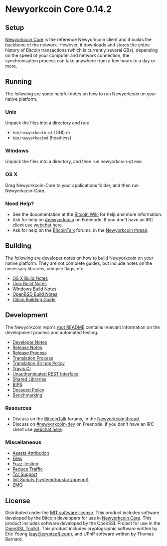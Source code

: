 Newyorkcoin Core 0.14.2
=====================

Setup
---------------------
[Newyorkcoin Core](http://newyorkcoin.com/) is the reference Newyorkcoin client and it builds the backbone of the network. However, it downloads and stores the entire history of Bitcoin transactions (which is currently several GBs); depending on the speed of your computer and network connection, the synchronization process can take anywhere from a few hours to a day or more.

Running
---------------------
The following are some helpful notes on how to run Newyorkcoin on your native platform.

### Unix

Unpack the files into a directory and run:

- `bin/newyorkcoin-qt` (GUI) or
- `bin/newyorkcoind` (headless)

### Windows

Unpack the files into a directory, and then run newyorkcoin-qt.exe.

### OS X

Drag Newyorkcoin-Core to your applications folder, and then run Newyorkcoin-Core.

### Need Help?

* See the documentation at the [Bitcoin Wiki](https://en.bitcoin.it/wiki/Main_Page)
for help and more information.
* Ask for help on [#newyorkcoin](http://webchat.freenode.net?channels=newyorkcoin) on Freenode. If you don't have an IRC client use [webchat here](http://webchat.freenode.net?channels=newyorkcoin).
* Ask for help on the [BitcoinTalk](https://bitcointalk.org/) forums, in the [Newyorkcoin thread](https://bitcointalk.org/index.php?topic=361813.0).

Building
---------------------
The following are developer notes on how to build Newyorkcoin on your native platform. They are not complete guides, but include notes on the necessary libraries, compile flags, etc.

- [OS X Build Notes](build-osx.md)
- [Unix Build Notes](build-unix.md)
- [Windows Build Notes](build-windows.md)
- [OpenBSD Build Notes](build-openbsd.md)
- [Gitian Building Guide](gitian-building.md)

Development
---------------------
The Newyorkcoin repo's [root README](/README.md) contains relevant information on the development process and automated testing.

- [Developer Notes](developer-notes.md)
- [Release Notes](release-notes.md)
- [Release Process](release-process.md)
- [Translation Process](translation_process.md)
- [Translation Strings Policy](translation_strings_policy.md)
- [Travis CI](travis-ci.md)
- [Unauthenticated REST Interface](REST-interface.md)
- [Shared Libraries](shared-libraries.md)
- [BIPS](bips.md)
- [Dnsseed Policy](dnsseed-policy.md)
- [Benchmarking](benchmarking.md)

### Resources
* Discuss on the [BitcoinTalk](https://bitcointalk.org/) forums, in the [Newyorkcoin thread](https://bitcointalk.org/index.php?topic=361813.0).
* Discuss on [#newyorkcoin-dev](http://webchat.freenode.net/?channels=newyorkcoin-dev) on Freenode. If you don't have an IRC client use [webchat here](http://webchat.freenode.net/?channels=newyorkcoin-dev).

### Miscellaneous
- [Assets Attribution](assets-attribution.md)
- [Files](files.md)
- [Fuzz-testing](fuzzing.md)
- [Reduce Traffic](reduce-traffic.md)
- [Tor Support](tor.md)
- [Init Scripts (systemd/upstart/openrc)](init.md)
- [ZMQ](zmq.md)

License
---------------------
Distributed under the [MIT software license](/COPYING).
This product includes software developed by the Bitcoin developers for use in [Newyorkcoin Core](https://www.bitcoin.org/). 
This product includes software developed by the OpenSSL Project for use in the [OpenSSL Toolkit](https://www.openssl.org/). This product includes
cryptographic software written by Eric Young ([eay@cryptsoft.com](mailto:eay@cryptsoft.com)), and UPnP software written by Thomas Bernard.
